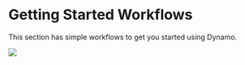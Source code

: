 # Getting Started Workflows

This section has simple workflows to get you started using Dynamo.&#x20;

![](../images/10-1/sampleWorkflows.gif)
